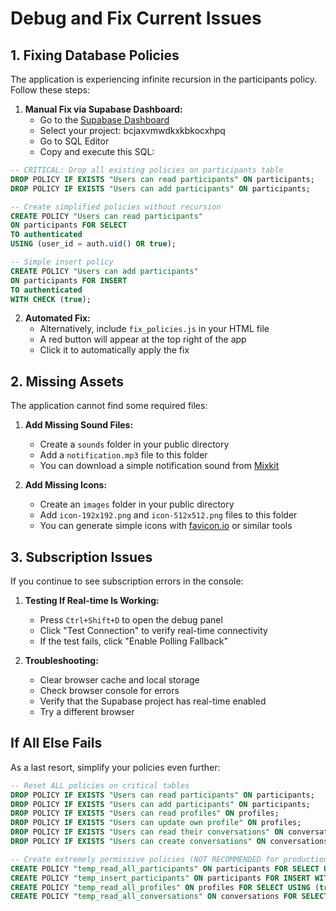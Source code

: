 # Debug and Fix Current Issues

## 1. Fixing Database Policies

The application is experiencing infinite recursion in the participants policy. Follow these steps:

1. **Manual Fix via Supabase Dashboard:**
   - Go to the [Supabase Dashboard](https://app.supabase.com/)
   - Select your project: bcjaxvmwdkxkbkocxhpq
   - Go to SQL Editor
   - Copy and execute this SQL:

```sql
-- CRITICAL: Drop all existing policies on participants table
DROP POLICY IF EXISTS "Users can read participants" ON participants;
DROP POLICY IF EXISTS "Users can add participants" ON participants;

-- Create simplified policies without recursion
CREATE POLICY "Users can read participants" 
ON participants FOR SELECT
TO authenticated
USING (user_id = auth.uid() OR true);

-- Simple insert policy 
CREATE POLICY "Users can add participants" 
ON participants FOR INSERT
TO authenticated
WITH CHECK (true);
```

2. **Automated Fix:**
   - Alternatively, include `fix_policies.js` in your HTML file
   - A red button will appear at the top right of the app
   - Click it to automatically apply the fix

## 2. Missing Assets

The application cannot find some required files:

1. **Add Missing Sound Files:**
   - Create a `sounds` folder in your public directory
   - Add a `notification.mp3` file to this folder
   - You can download a simple notification sound from [Mixkit](https://mixkit.co/free-sound-effects/notification/)

2. **Add Missing Icons:**
   - Create an `images` folder in your public directory
   - Add `icon-192x192.png` and `icon-512x512.png` files to this folder
   - You can generate simple icons with [favicon.io](https://favicon.io/) or similar tools

## 3. Subscription Issues

If you continue to see subscription errors in the console:

1. **Testing If Real-time Is Working:**
   - Press `Ctrl+Shift+D` to open the debug panel
   - Click "Test Connection" to verify real-time connectivity
   - If the test fails, click "Enable Polling Fallback"

2. **Troubleshooting:**
   - Clear browser cache and local storage
   - Check browser console for errors
   - Verify that the Supabase project has real-time enabled
   - Try a different browser

## If All Else Fails

As a last resort, simplify your policies even further:

```sql
-- Reset ALL policies on critical tables
DROP POLICY IF EXISTS "Users can read participants" ON participants;
DROP POLICY IF EXISTS "Users can add participants" ON participants;
DROP POLICY IF EXISTS "Users can read profiles" ON profiles;
DROP POLICY IF EXISTS "Users can update own profile" ON profiles;
DROP POLICY IF EXISTS "Users can read their conversations" ON conversations;
DROP POLICY IF EXISTS "Users can create conversations" ON conversations;

-- Create extremely permissive policies (NOT RECOMMENDED for production!)
CREATE POLICY "temp_read_all_participants" ON participants FOR SELECT USING (true);
CREATE POLICY "temp_insert_participants" ON participants FOR INSERT WITH CHECK (true);
CREATE POLICY "temp_read_all_profiles" ON profiles FOR SELECT USING (true);
CREATE POLICY "temp_read_all_conversations" ON conversations FOR SELECT USING (true);
```
